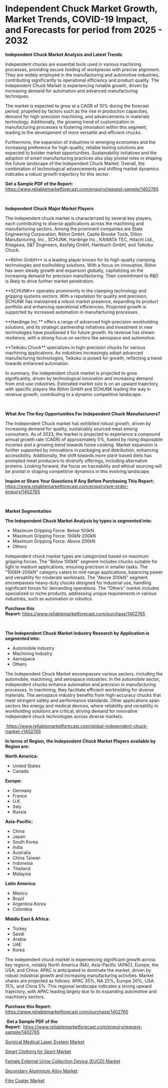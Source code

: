 <p><h1>Independent Chuck Market Growth, Market Trends, COVID-19 Impact, and Forecasts for period from 2025 - 2032</h1></p><p><strong>Independent Chuck Market Analysis and Latest Trends</strong></p>
<p><p>Independent chucks are essential tools used in various machining processes, providing secure holding of workpieces with precise alignment. They are widely employed in the manufacturing and automotive industries, contributing significantly to operational efficiency and product quality. The Independent Chuck Market is experiencing notable growth, driven by increasing demand for automation and advanced manufacturing techniques. </p><p>The market is expected to grow at a CAGR of 10% during the forecast period, propelled by factors such as the rise in production capacities, demand for high-precision machining, and advancements in materials technology. Additionally, the growing trend of customization in manufacturing processes is fostering innovation within this segment, leading to the development of more versatile and efficient chucks. </p><p>Furthermore, the expansion of industries in emerging economies and the increasing preference for high-quality, reliable tooling solutions are expected to bolster market opportunities. Sustainability initiatives and the adoption of smart manufacturing practices also play pivotal roles in shaping the future landscape of the Independent Chuck Market. Overall, the combination of technological advancements and shifting market dynamics indicates a robust growth trajectory for this sector.</p></p>
<p><strong>Get a Sample PDF of the Report:&nbsp;</strong> <a href="https://www.reliablemarketforecast.com/enquiry/request-sample/1402765?utm_campaign=2011&utm_medium=2&utm_source=Github&utm_content=ia&utm_term=12012025&utm_id=independent-chuck">https://www.reliablemarketforecast.com/enquiry/request-sample/1402765</a></p>
<p>&nbsp;</p>
<p><strong>Independent Chuck Major Market Players</strong></p>
<p><p>The independent chuck market is characterized by several key players, each contributing to diverse applications across the machining and manufacturing sectors. Among the prominent companies are State Engineering Corporation, Röhm GmbH, Castle Brooke Tools, Dillon Manufacturing, Inc., SCHUNK, Hardinge Inc., KAWATA TEC, Hitachi Ltd., Kitagawa, S&T Engineers, Assfalg GmbH, Hainbuch GmbH, and Teikoku Chuck.</p><p>**Röhm GmbH** is a leading player known for its high-quality clamping technologies and toolholding solutions. With a focus on innovation, Röhm has seen steady growth and expansion globally, capitalizing on the increasing demand for precision manufacturing. Their commitment to R&D is likely to drive further market penetration.</p><p>**SCHUNK** operates prominently in the clamping technology and gripping systems sectors. With a reputation for quality and precision, SCHUNK has maintained a robust market presence, expanding its product portfolio and enhancing operational efficiencies. Projected growth is supported by increased automation in manufacturing processes.</p><p>**Hardinge Inc.** offers a range of advanced high-precision workholding solutions, and its strategic partnership initiatives and investment in new technologies have positioned it for future growth. Its revenue has shown resilience, with a strong focus on sectors like aerospace and automotive.</p><p>**Teikoku Chuck** specializes in high-precision chucks for various machining applications. As industries increasingly adopt advanced manufacturing technologies, Teikoku is poised for growth, reflecting a trend towards enhanced automation.</p><p>In summary, the independent chuck market is projected to grow significantly, driven by technological innovation and increasing demand from end-use industries. Estimated market size is on an upward trajectory, with specific players like Röhm GmbH and SCHUNK leading the way in revenue growth, contributing to a dynamic competitive landscape.</p></p>
<p>&nbsp;</p>
<p><strong>What Are The Key Opportunities For Independent Chuck Manufacturers?</strong></p>
<p><p>The Independent Chuck market has exhibited robust growth, driven by increasing demand for quality, sustainably sourced meat among consumers. As of 2023, the market is projected to experience a compound annual growth rate (CAGR) of approximately 5%, fueled by rising disposable incomes and a growing trend towards home cooking. Market expansion is further supported by innovations in packaging and distribution, enhancing accessibility. Additionally, the shift towards more plant-based diets has prompted meat producers to diversify offerings, including alternative proteins. Looking forward, the focus on traceability and ethical sourcing will be pivotal in shaping competitive dynamics in this evolving landscape.</p></p>
<p><strong>Inquire or Share Your Questions If Any Before Purchasing This Report:</strong> <a href="https://www.reliablemarketforecast.com/enquiry/pre-order-enquiry/1402765?utm_campaign=2011&utm_medium=2&utm_source=Github&utm_content=ia&utm_term=12012025&utm_id=independent-chuck">https://www.reliablemarketforecast.com/enquiry/pre-order-enquiry/1402765</a></p>
<p>&nbsp;</p>
<p><strong>Market Segmentation</strong></p>
<p><strong>The Independent Chuck Market Analysis by types is segmented into:</strong></p>
<p><ul><li>Maximum Gripping Force: Below 100kN</li><li>Maximum Gripping Force: 100kN-200kN</li><li>Maximum Gripping Force: Above 200kN</li><li>Others</li></ul></p>
<p><p>Independent chuck market types are categorized based on maximum gripping forces. The "Below 100kN" segment includes chucks suitable for light to medium applications, ensuring precision in smaller tasks. The "100kN-200kN" category caters to mid-range applications, balancing power and versatility for moderate workloads. The "Above 200kN" segment encompasses heavy-duty chucks designed for industrial use, handling significant forces for demanding operations. The "Others" market includes specialized or niche products, addressing unique requirements in various industries, such as automation or robotics.</p></p>
<p><strong>Purchase this Report:&nbsp;</strong><a href="https://www.reliablemarketforecast.com/purchase/1402765?utm_campaign=2011&utm_medium=2&utm_source=Github&utm_content=ia&utm_term=12012025&utm_id=independent-chuck">https://www.reliablemarketforecast.com/purchase/1402765</a></p>
<p>&nbsp;</p>
<p><strong>The Independent Chuck Market Industry Research by Application is segmented into:</strong></p>
<p><ul><li>Automobile Industry</li><li>Machining Industry</li><li>Aerospace</li><li>Others</li></ul></p>
<p><p>The Independent Chuck Market encompasses various sectors, including the automobile, machining, and aerospace industries. In the automobile sector, independent chucks enhance automation and precision in manufacturing processes. In machining, they facilitate efficient workholding for diverse materials. The aerospace industry benefits from high-accuracy chucks that meet stringent safety and performance standards. Other applications span sectors like energy and medical devices, where reliability and versatility in workholding solutions are critical, driving demand for innovative independent chuck technologies across diverse markets.</p></p>
<p><a href="https://www.reliablemarketforecast.com/global-independent-chuck-market-r1402765?utm_campaign=2011&utm_medium=2&utm_source=Github&utm_content=ia&utm_term=12012025&utm_id=independent-chuck">&nbsp;https://www.reliablemarketforecast.com/global-independent-chuck-market-r1402765</a></p>
<p><strong>In terms of Region, the Independent Chuck Market Players available by Region are:</strong></p>
<p>
    <p> <strong> North America: </strong>
        <ul>
            <li>United States</li>
            <li>Canada</li>
        </ul>
        </p> 
    <p> <strong> Europe: </strong>
        <ul>
            <li>Germany</li>
            <li>France</li>
            <li>U.K.</li>
            <li>Italy</li>
            <li>Russia</li>
        </ul>
        </p> 
    <p> <strong> Asia-Pacific: </strong>
        <ul>
            <li>China</li>
            <li>Japan</li>
            <li>South Korea</li>
            <li>India</li>
            <li>Australia</li>
            <li>China Taiwan</li>
            <li>Indonesia</li>
            <li>Thailand</li>
            <li>Malaysia</li>
        </ul>
        </p> 
    <p> <strong> Latin America: </strong>
        <ul>
            <li>Mexico</li>
            <li>Brazil</li>
            <li>Argentina Korea</li>
            <li>Colombia</li>
        </ul>
        </p> 
    <p> <strong> Middle East & Africa: </strong>
        <ul>
            <li>Turkey</li>
            <li>Saudi</li>
            <li>Arabia</li>
            <li>UAE</li>
            <li>Korea</li>
        </ul>
    </p>
    </p>
<p><p>The independent chuck market is experiencing significant growth across key regions, notably North America (NA), Asia-Pacific (APAC), Europe, the USA, and China. APAC is anticipated to dominate the market, driven by robust industrial growth and increasing manufacturing activities. Market shares are projected as follows: APAC 35%, NA 25%, Europe 20%, USA 15%, and China 5%. This regional landscape indicates a strong upward trajectory, with APAC leading largely due to its expanding automotive and machinery sectors.</p></p>
<p><strong>Purchase this Report: </strong><a href="https://www.reliablemarketforecast.com/purchase/1402765?utm_campaign=2011&utm_medium=2&utm_source=Github&utm_content=ia&utm_term=12012025&utm_id=independent-chuck">https://www.reliablemarketforecast.com/purchase/1402765</a></p>
<p>&nbsp;<strong>Get a Sample PDF of the Report:&nbsp;&nbsp;</strong><a href="https://www.reliablemarketforecast.com/enquiry/request-sample/1402765?utm_campaign=2011&utm_medium=2&utm_source=Github&utm_content=ia&utm_term=12012025&utm_id=independent-chuck">https://www.reliablemarketforecast.com/enquiry/request-sample/1402765</a></p>
<p><strong></strong></p>
<p><p><a href="https://www.linkedin.com/pulse/surgical-medical-laser-system-market-analysis-new-trends-size-lfqhf?utm_campaign=2011&utm_medium=2&utm_source=Github&utm_content=ia&utm_term=12012025&utm_id=independent-chuck">Surgical Medical Laser System Market</a></p><p><a href="https://www.linkedin.com/pulse/global-smart-clothing-sport-market-pulse-trends-growth-analysis-0qvdf?utm_campaign=2011&utm_medium=2&utm_source=Github&utm_content=ia&utm_term=12012025&utm_id=independent-chuck">Smart Clothing for Sport Market</a></p><p><a href="https://www.linkedin.com/pulse/female-external-urine-collection-device-eucd-market-trends-prediction-kq6lf?utm_campaign=2011&utm_medium=2&utm_source=Github&utm_content=ia&utm_term=12012025&utm_id=independent-chuck">Female External Urine Collection Device (EUCD) Market</a></p><p><a href="https://www.linkedin.com/pulse/secondary-aluminium-alloy-market-scope-shows-upward-growth-projected-6cekf?utm_campaign=2011&utm_medium=2&utm_source=Github&utm_content=ia&utm_term=12012025&utm_id=independent-chuck">Secondary Aluminium Alloy Market</a></p><p><a href="https://github.com/ChiragRp1/Market-Research-Report-List-7/blob/main/film-coater-market.md?utm_campaign=2011&utm_medium=2&utm_source=Github&utm_content=ia&utm_term=12012025&utm_id=independent-chuck">Film Coater Market</a></p></p>